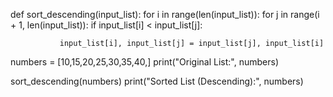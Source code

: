 def sort_descending(input_list):
    for i in range(len(input_list)):
      for j in range(i + 1, len(input_list)):
            if input_list[i] < input_list[j]:
            
               input_list[i], input_list[j] = input_list[j], input_list[i]


numbers = [10,15,20,25,30,35,40,]
print("Original List:", numbers)

sort_descending(numbers)
print("Sorted List (Descending):", numbers)
